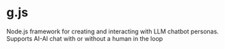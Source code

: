 # g.js
Node.js framework for creating and interacting with LLM chatbot personas. Supports AI-AI chat with or without a human in the loop
